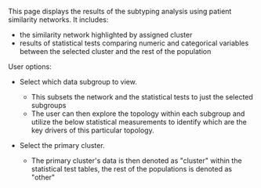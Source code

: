 This page displays the results of the subtyping analysis using patient similarity networks. 
It includes:
  * the similarity network highlighted by assigned cluster
  * results of statistical tests comparing numeric and categorical variables between the
  selected cluster and the rest of the population


User options:
  * Select which data subgroup to view. 
    * This subsets the network and the statistical tests to just the selected subgroups 
	* The user can then explore the topology within each subgroup and utilize the below statistical 
	measurements to identify which are the key drivers of this particular topology. 
	
	
	
	
  * Select the primary cluster.  
    * The primary cluster's data is then denoted as "cluster" within
  the statistical test tables, the rest of the populations is denoted as "other"